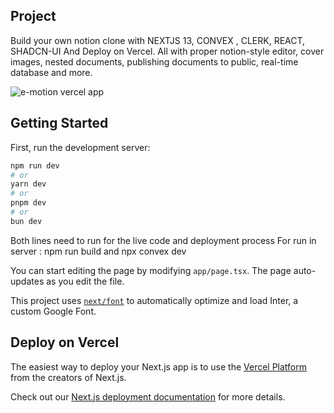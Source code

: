 


## Project 
  Build your own notion clone with NEXTJS 13, CONVEX , CLERK, REACT, SHADCN-UI And  Deploy on Vercel. 
  All with proper notion-style editor, cover images, nested documents, publishing documents to public, real-time database and more.










![e-motion vercel app](https://github.com/samik1234/e-motion-clone/assets/82882143/2c21263e-0757-4e16-97aa-60d4de4178e2)












## Getting Started

First, run the development server:

```bash
npm run dev
# or
yarn dev
# or
pnpm dev
# or
bun dev
```















Both lines need to run for the live code and deployment process 
For run in server : npm run build and 
                    npx convex dev 








You can start editing the page by modifying `app/page.tsx`. The page auto-updates as you edit the file.

This project uses [`next/font`](https://nextjs.org/docs/basic-features/font-optimization) to automatically optimize and load Inter, a custom Google Font.


## Deploy on Vercel

The easiest way to deploy your Next.js app is to use the [Vercel Platform](https://vercel.com/new?utm_medium=default-template&filter=next.js&utm_source=create-next-app&utm_campaign=create-next-app-readme) from the creators of Next.js.

Check out our [Next.js deployment documentation](https://nextjs.org/docs/deployment) for more details.

